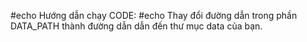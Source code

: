 #echo Hướng dẫn chạy CODE:
#echo Thay đổi đường dẫn trong phần DATA_PATH thành đường dẫn dẫn đến thư mục data của bạn.
